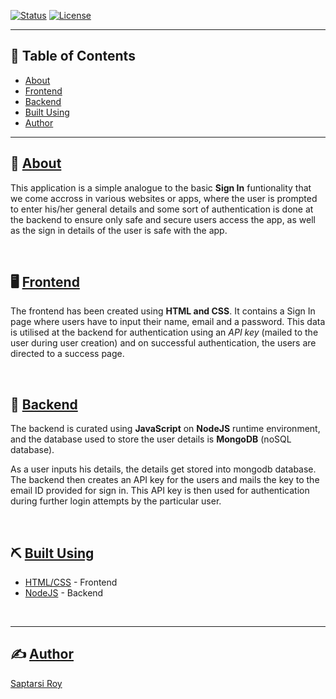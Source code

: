 [![Status](https://img.shields.io/badge/status-active-success.svg)]()
[![License](https://img.shields.io/badge/license-MIT-blue.svg)](/LICENSE)

---

## 📝 Table of Contents

- [About](#about)
- [Frontend](#frontend) 
- [Backend](#backend)
- [Built Using](#built_using)
- [Author](#author)

---

## 🧐 [About](#about)

This application is a simple analogue to the basic <b>Sign In</b> funtionality that we come accross in various websites or apps, where the user is prompted to enter his/her general details and some sort of authentication is done at the backend to ensure only safe and secure users access the app, as well as the sign in details of the user is safe with the app.

<br>

## 🖥️ [Frontend](#frontend) 

The frontend has been created using <b>HTML and CSS</b>. It contains a Sign In page where users have to input their name, email and a password. This data is utilised at the backend for authentication using an <i>API key</i> (mailed to the user during user creation) and on successful authentication, the users are directed to a success page.

<br>

## 🚀 [Backend](#backend) 

The backend is curated using <b>JavaScript</b> on <b>NodeJS</b> runtime environment, and the database used to store the user details is <b>MongoDB</b> (noSQL database).

As a user inputs his details, the details get stored into mongodb database. The backend then creates an API key for the users and mails the key to the email ID provided for sign in. This API key is then used for authentication during further login attempts by the particular user.

<br>

## ⛏️ [Built Using](#toc)

- [HTML/CSS](https://www.w3.org/standards/webdesign/htmlcss) - Frontend
- [NodeJS](https://nodejs.org/) - Backend

<br>

---
## ✍️ [Author](#author)
 [Saptarsi Roy](https://www.linkedin.com/in/saptarsiroy/)